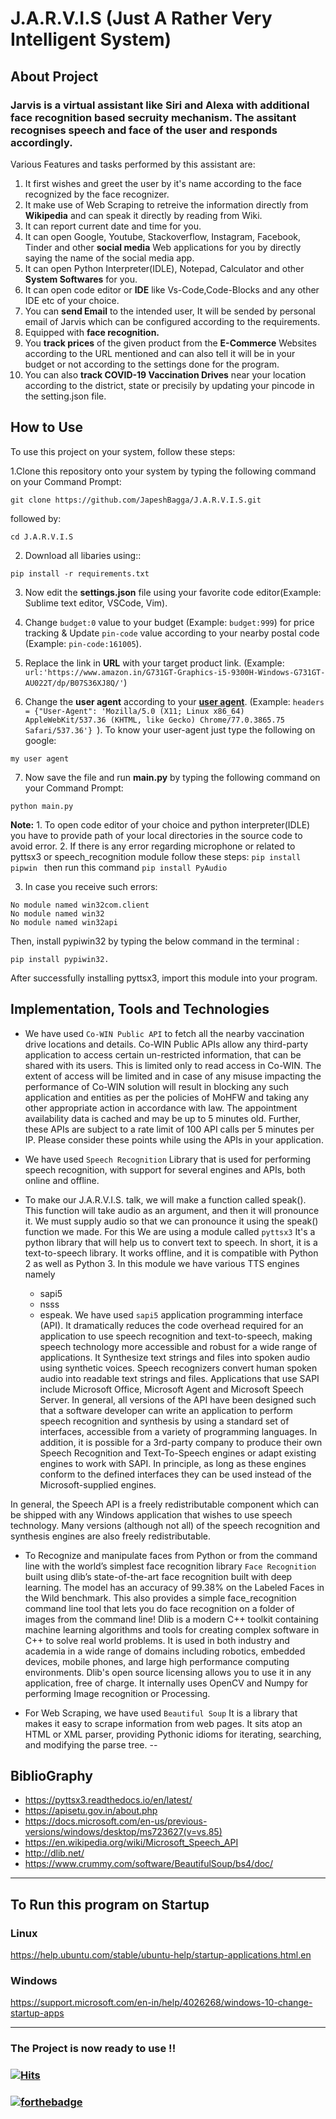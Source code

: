 # J.A.R.V.I.S (Just A Rather Very Intelligent System)

## About Project 

### Jarvis is a virtual assistant like Siri and Alexa with additional face recognition based secruity mechanism. The assitant recognises speech and face of the user and responds accordingly. 

Various Features and tasks performed by this assistant are:

1. It first wishes and greet the user by it's name according to the face recognized by the face recognizer.
2. It make use of Web Scraping to retreive the information directly from **Wikipedia** and can speak it directly by reading from Wiki.
3. It can report current date and time for you.
4. It can open Google, Youtube, Stackoverflow, Instagram, Facebook, Tinder and other **social media** Web applications for you by directly saying the name of the social media app.
5. It can open Python Interpreter(IDLE), Notepad, Calculator and other **System Softwares** for you.
6. It can open code editor or **IDE** like Vs-Code,Code-Blocks and any other IDE etc of your choice.
7. You can **send Email** to the intended user, It will be sended by personal email of Jarvis which can be configured according to the requirements.
8. Equipped with **face recognition.**
9. You **track prices** of the given product from the **E-Commerce** Websites according to the URL mentioned and can also tell it will be in your budget or not according to the settings done for the program.
10. You can also **track COVID-19 Vaccination Drives** near your location according to the district, state or precisily by updating your pincode in the setting.json file. 


## How to Use

To use this project on your system, follow these steps:

1.Clone this repository onto your system by typing the following command on your Command Prompt:
```
git clone https://github.com/JapeshBagga/J.A.R.V.I.S.git
```
followed by:

```
cd J.A.R.V.I.S
```

2. Download all libaries using::
```
pip install -r requirements.txt
```

3.  Now edit the **settings.json** file using your favorite code editor(Example: Sublime text editor, VSCode, Vim).

4. Change ```budget:0```  value to your budget (Example: ```budget:999```) for price tracking & Update ```pin-code``` value according to your nearby postal code (Example: ```pin-code:161005```).

5. Replace the link in **URL** with your target product link. (Example: ```url:'https://www.amazon.in/G731GT-Graphics-i5-9300H-Windows-G731GT-AU022T/dp/B07S36XJ8Q/'```)

6. Change the **user agent** according to your [**user agent**](https://www.google.com/search?q=my+user+agent&oq=my+user&aqs=chrome.1.69i57j0l5.2294j1j7&sourceid=chrome&ie=UTF-8). (Example: ```headers = {"User-Agent": 'Mozilla/5.0 (X11; Linux x86_64) AppleWebKit/537.36 (KHTML, like Gecko) Chrome/77.0.3865.75 Safari/537.36'} ```). 
To know your user-agent just type the following  on google:
  ```
  my user agent
  ```

7. Now save the file and run **main.py** by typing the following command on your Command Prompt:

```
python main.py
```

**Note:** 1. To open code editor of your choice and python interpreter(IDLE) you have to provide
path of your local directories in the source code to avoid error.
2. If there is any error regarding microphone or related to pyttsx3 or speech_recognition module  follow these steps:
    ```pip install pipwin ```
   then run this command
    ```pip install PyAudio ```

3. In case you receive such errors: 

```
No module named win32com.client
No module named win32
No module named win32api 
```
Then, install pypiwin32 by typing the below command in the terminal :
```
pip install pypiwin32.
```
After successfully installing pyttsx3, import this module into your program.


## Implementation, Tools and Technologies

- We have used ```Co-WIN Public API``` to fetch all the nearby vaccination drive locations and details. Co-WIN Public APIs allow any third-party application to access certain un-restricted information, that can be shared with its users. This is limited only to read access in Co-WIN. The extent of access will be limited and in case of any misuse impacting the performance of Co-WIN solution will result in blocking any such application and entities as per the policies of MoHFW and taking any other appropriate action in accordance with law. The appointment availability data is cached and may be up to 5 minutes old. Further, these APIs are subject to a rate limit of 100 API calls per 5 minutes per IP. Please consider these points while using the APIs in your application.

- We have used ```Speech Recognition``` Library that is used for performing speech recognition, with support for several engines and APIs, both online and offline.

- To make our J.A.R.V.I.S. talk, we will make a function called speak(). This function will take audio as an argument, and then it will pronounce it. We must supply audio so that we can pronounce it using the speak() function we made. For this We are using a module called ```pyttsx3``` It's a python library that will help us to convert text to speech. In short, it is a text-to-speech library.
It works offline, and it is compatible with Python 2 as well as Python 3. In this module we have various TTS engines namely
    - sapi5
    - nsss 
    - espeak. 
We have used ```sapi5``` application programming interface (API). It dramatically reduces the code overhead required for an application to use speech recognition and text-to-speech, making speech technology more accessible and robust for a wide range of applications. It Synthesize text strings and files into spoken audio using synthetic voices. Speech recognizers convert human spoken audio into readable text strings and files.
Applications that use SAPI include Microsoft Office, Microsoft Agent and Microsoft Speech Server.
In general, all versions of the API have been designed such that a software developer can write an application to perform speech recognition and synthesis by using a standard set of interfaces, accessible from a variety of programming languages. In addition, it is possible for a 3rd-party company to produce their own Speech Recognition and Text-To-Speech engines or adapt existing engines to work with SAPI. In principle, as long as these engines conform to the defined interfaces they can be used instead of the Microsoft-supplied engines.

In general, the Speech API is a freely redistributable component which can be shipped with any Windows application that wishes to use speech technology. Many versions (although not all) of the speech recognition and synthesis engines are also freely redistributable.


- To Recognize and manipulate faces from Python or from the command line with the world’s simplest face recognition library ```Face Recognition``` built using dlib’s state-of-the-art face recognition built with deep learning. The model has an accuracy of 99.38% on the Labeled Faces in the Wild benchmark. This also provides a simple face_recognition command line tool that lets
you do face recognition on a folder of images from the command line! Dlib is a modern C++ toolkit containing machine learning algorithms and tools for creating complex software in C++ to solve real world problems. It is used in both industry and academia in a wide range of domains including robotics, embedded devices, mobile phones, and large high performance computing environments. Dlib's open source licensing allows you to use it in any application, free of charge. It internally uses OpenCV and Numpy for performing Image recognition or Processing. 

- For Web Scraping, we have used ```Beautiful Soup``` It is a library that makes it easy to scrape information from web pages. It sits atop an HTML or XML parser, providing Pythonic idioms for iterating, searching, and modifying the parse tree.
-- 


## BiblioGraphy 
- https://pyttsx3.readthedocs.io/en/latest/
- https://apisetu.gov.in/about.php
- https://docs.microsoft.com/en-us/previous-versions/windows/desktop/ms723627(v=vs.85)
- https://en.wikipedia.org/wiki/Microsoft_Speech_API
- http://dlib.net/
- https://www.crummy.com/software/BeautifulSoup/bs4/doc/


---

## To Run this program on Startup
### Linux
https://help.ubuntu.com/stable/ubuntu-help/startup-applications.html.en

### Windows
https://support.microsoft.com/en-in/help/4026268/windows-10-change-startup-apps

---

### The Project is now ready to use !!


### [![Hits](https://hits.seeyoufarm.com/api/count/incr/badge.svg?url=https%3A%2F%2Fgithub.com%2Fgjbae1212%2Fhit-counter&count_bg=%23313129&title_bg=%231F1F1F&icon=purescript.svg&icon_color=%23FFDD00&title=Repository+Vists&edge_flat=true)](https://hits.seeyoufarm.com)
                                

### [![forthebadge](https://forthebadge.com/images/badges/made-with-python.svg)](https://forthebadge.com)
